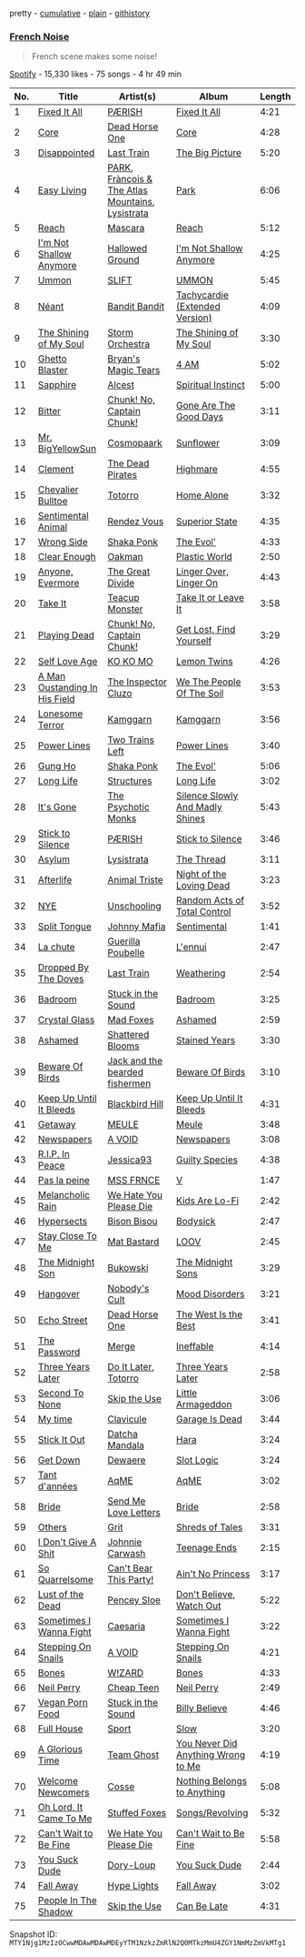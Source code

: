 pretty - [cumulative](/playlists/cumulative/37i9dQZF1DXcUF9GRO45to.md) - [plain](/playlists/plain/37i9dQZF1DXcUF9GRO45to) - [githistory](https://github.githistory.xyz/mackorone/spotify-playlist-archive/blob/main/playlists/plain/37i9dQZF1DXcUF9GRO45to)

### [French Noise](https://open.spotify.com/playlist/37i9dQZF1DXcUF9GRO45to)

> French scene makes some noise!

[Spotify](https://open.spotify.com/user/spotify) - 15,330 likes - 75 songs - 4 hr 49 min

| No. | Title | Artist(s) | Album | Length |
|---|---|---|---|---|
| 1 | [Fixed It All](https://open.spotify.com/track/19UtO7hBxFYhqYMqFePsjv) | [PÆRISH](https://open.spotify.com/artist/0waXk4SsKZBRCf7kiwi6uL) | [Fixed It All](https://open.spotify.com/album/5F9Aavpfp58NVEnDqtNU6W) | 4:21 |
| 2 | [Core](https://open.spotify.com/track/3KQFoQcHhnVwt8x8CFD7Td) | [Dead Horse One](https://open.spotify.com/artist/0CIGn7O0TtfeO2SNeD3rE7) | [Core](https://open.spotify.com/album/3PcIsTBU9umNzP1Ejz3s2g) | 4:28 |
| 3 | [Disappointed](https://open.spotify.com/track/5iEBZQZTvAAAJBFi4FwsRd) | [Last Train](https://open.spotify.com/artist/4S47feOS2ATuhc7Ao5ilfG) | [The Big Picture](https://open.spotify.com/album/0LTjFQ67GmORc4ttbXWOJu) | 5:20 |
| 4 | [Easy Living](https://open.spotify.com/track/4GW71Fj6Br2rH6ev9T8f1k) | [PARK](https://open.spotify.com/artist/5pMItVznpNhxltDYviTMsu), [Frànçois & The Atlas Mountains](https://open.spotify.com/artist/1mHTS3stAYCszPZ2PRa8QU), [Lysistrata](https://open.spotify.com/artist/04bDp8VBNHzbTdujiMUuCb) | [Park](https://open.spotify.com/album/5TlXmC4JTP9rrBvQV9O621) | 6:06 |
| 5 | [Reach](https://open.spotify.com/track/2t3c50Dgc0CvZmYOf40Yq2) | [Mascara](https://open.spotify.com/artist/1mmu7aIqCo989QSVk0lvHm) | [Reach](https://open.spotify.com/album/6VhainGyu98wzHYIzRvsf9) | 5:12 |
| 6 | [I'm Not Shallow Anymore](https://open.spotify.com/track/7lFoUyqzPBxIYd8ym94z9b) | [Hallowed Ground](https://open.spotify.com/artist/6YqFkQS9wiZXghL4aavRFh) | [I'm Not Shallow Anymore](https://open.spotify.com/album/62DebgPW62MyV7uLxjzBuf) | 4:25 |
| 7 | [Ummon](https://open.spotify.com/track/0PL7AWHsbdfccrnhGZb5ix) | [SLIFT](https://open.spotify.com/artist/0x9HCT7ZZlOEfLSVCDi5SO) | [UMMON](https://open.spotify.com/album/0mDB0OdwVTHh6cb70Fcdxq) | 5:45 |
| 8 | [Néant](https://open.spotify.com/track/5YHPFzrnaP31PXYCirRS0y) | [Bandit Bandit](https://open.spotify.com/artist/0A1HmlpMHsKQXyXkwoS26h) | [Tachycardie \(Extended Version\)](https://open.spotify.com/album/1J71QndbwpN6jpzgjzki7D) | 4:09 |
| 9 | [The Shining of My Soul](https://open.spotify.com/track/6smtkTLehhZSseuFldnIRI) | [Storm Orchestra](https://open.spotify.com/artist/5Zl04O5XJOu7kGrAosCPfR) | [The Shining of My Soul](https://open.spotify.com/album/2S8lZl5Y49kMG4UiXpdhvn) | 3:30 |
| 10 | [Ghetto Blaster](https://open.spotify.com/track/4ZTGfdpt0uJCXPogKP74fK) | [Bryan's Magic Tears](https://open.spotify.com/artist/4HgpwARKKErmILpXm5YcST) | [4 AM](https://open.spotify.com/album/5y7cA3fKM9W47MIfAdG2Uq) | 5:02 |
| 11 | [Sapphire](https://open.spotify.com/track/5DFnmcshyxsonqTvanqZPY) | [Alcest](https://open.spotify.com/artist/0d5ZwMtCer8dQdOPAgWhe7) | [Spiritual Instinct](https://open.spotify.com/album/6o13o3tlmwPYFnlIrVoRhh) | 5:00 |
| 12 | [Bitter](https://open.spotify.com/track/0pUNyIK9UsvFpXHbJ6gunK) | [Chunk! No, Captain Chunk!](https://open.spotify.com/artist/03jrbNTeSKP9m161juhm0h) | [Gone Are The Good Days](https://open.spotify.com/album/7G984XgKrRusVBpuwtLbO2) | 3:11 |
| 13 | [Mr\. BigYellowSun](https://open.spotify.com/track/27YpSQcKYFC2BDKXPba4D7) | [Cosmopaark](https://open.spotify.com/artist/29ArX70lbbZc2CfnbAAy5L) | [Sunflower](https://open.spotify.com/album/7yaDbs8UuwGoYqzgmGt3lu) | 3:09 |
| 14 | [Clement](https://open.spotify.com/track/0gZledHxMOU9mcsVeW9NmF) | [The Dead Pirates](https://open.spotify.com/artist/64bheP4lw6MvGJBNFKtPgx) | [Highmare](https://open.spotify.com/album/5rRaCgk5xWmQ6OCZPO6kku) | 4:55 |
| 15 | [Chevalier Bulltoe](https://open.spotify.com/track/6SBxee2sZTBLCfNZYz0lww) | [Totorro](https://open.spotify.com/artist/470SGea4tIbGLTpKcYJfLx) | [Home Alone](https://open.spotify.com/album/4InJztZgp2sTfqULyMZE1U) | 3:32 |
| 16 | [Sentimental Animal](https://open.spotify.com/track/7DwjBCEf4SjGzy8Bgaz3EX) | [Rendez Vous](https://open.spotify.com/artist/4a118edzJsiImCyPCZk6mY) | [Superior State](https://open.spotify.com/album/0GYH4HMvMgmsRCqN224mO8) | 4:35 |
| 17 | [Wrong Side](https://open.spotify.com/track/2CsOL9FYV76uI055yruZP3) | [Shaka Ponk](https://open.spotify.com/artist/0VJIBKdqJygrupAxpSTk7q) | [The Evol'](https://open.spotify.com/album/7nF02J94or6lPZirx6MxE4) | 4:33 |
| 18 | [Clear Enough](https://open.spotify.com/track/0iqbvLUoANlhXizwGUKWHJ) | [Oakman](https://open.spotify.com/artist/2OooYq9h9rL9kUM2hRrKwW) | [Plastic World](https://open.spotify.com/album/4SxMaBkSKYysgd0JM1tewe) | 2:50 |
| 19 | [Anyone, Evermore](https://open.spotify.com/track/6binrNkX9MO9nyFNt2pH1n) | [The Great Divide](https://open.spotify.com/artist/1KDvR3odlKqAOjqT2Rp3Dn) | [Linger Over, Linger On](https://open.spotify.com/album/6TKDj8xVjtCy1ZUyUgSoLX) | 4:43 |
| 20 | [Take It](https://open.spotify.com/track/2gUDcRODF4dwwC6vi90ypV) | [Teacup Monster](https://open.spotify.com/artist/4Fqq8tVhE1sYO3MxyZL7sW) | [Take It or Leave It](https://open.spotify.com/album/2RHjDtMCXgIFnh1KyoWYpR) | 3:58 |
| 21 | [Playing Dead](https://open.spotify.com/track/4KuwjTOfniivWFKJz3p1yW) | [Chunk! No, Captain Chunk!](https://open.spotify.com/artist/03jrbNTeSKP9m161juhm0h) | [Get Lost, Find Yourself](https://open.spotify.com/album/5jAkJlpRcL7CGmBcApdNjW) | 3:29 |
| 22 | [Self Love Age](https://open.spotify.com/track/7eteiaoID1a0mzNHOIHpnR) | [KO KO MO](https://open.spotify.com/artist/37njHbDvYnaoRWbRwVTdaZ) | [Lemon Twins](https://open.spotify.com/album/5vkFCpD1Jb7SMDIDv1xeCK) | 4:26 |
| 23 | [A Man Oustanding In His Field](https://open.spotify.com/track/75uFD148aefBQ3qrdwWn5i) | [The Inspector Cluzo](https://open.spotify.com/artist/5yxIIqWx8F0NfkXpyycTxg) | [We The People Of The Soil](https://open.spotify.com/album/4dF2btv546wMUc49Tkh7RR) | 3:53 |
| 24 | [Lonesome Terror](https://open.spotify.com/track/1skBkyve9Nky67eYhtVUkS) | [Kamggarn](https://open.spotify.com/artist/6e3939Z4hNCDfAqYK6pYM2) | [Kamggarn](https://open.spotify.com/album/0EpGsx16qSKNr3IDeYhmTc) | 3:56 |
| 25 | [Power Lines](https://open.spotify.com/track/1oHDykzsljPnHszthIcZb5) | [Two Trains Left](https://open.spotify.com/artist/3CKpFibQUpWRorEYFxLNJn) | [Power Lines](https://open.spotify.com/album/1mIwSpOUpBdWloZoz96MTS) | 3:40 |
| 26 | [Gung Ho](https://open.spotify.com/track/2poNoMk0YyxePxeJidM4Jf) | [Shaka Ponk](https://open.spotify.com/artist/0VJIBKdqJygrupAxpSTk7q) | [The Evol'](https://open.spotify.com/album/7nF02J94or6lPZirx6MxE4) | 5:06 |
| 27 | [Long Life](https://open.spotify.com/track/2N2A6MMehPqIQ6w7keCUDc) | [Structures](https://open.spotify.com/artist/4uAJ9vbmemltkuu0D3gBHQ) | [Long Life](https://open.spotify.com/album/54xgrAyNTiSiVPXydgJPoF) | 3:02 |
| 28 | [It's Gone](https://open.spotify.com/track/26cUvSqatbmZQ4hlp75E4M) | [The Psychotic Monks](https://open.spotify.com/artist/7GB1a2GjXTCbTtdSv3NTPy) | [Silence Slowly And Madly Shines](https://open.spotify.com/album/6z5nHHrbow0HdyZLcBqWfA) | 5:43 |
| 29 | [Stick to Silence](https://open.spotify.com/track/0a0tGgTGDmo2ChpB7IWTbc) | [PÆRISH](https://open.spotify.com/artist/0waXk4SsKZBRCf7kiwi6uL) | [Stick to Silence](https://open.spotify.com/album/0yAfmA16uaH56VfgXuhjuu) | 3:46 |
| 30 | [Asylum](https://open.spotify.com/track/65s5gtYGSoF2BcbQ6oPuCy) | [Lysistrata](https://open.spotify.com/artist/04bDp8VBNHzbTdujiMUuCb) | [The Thread](https://open.spotify.com/album/3F5nmrHMSyFjEkATZQO7cz) | 3:11 |
| 31 | [Afterlife](https://open.spotify.com/track/6x6pZm52ipZTVIM99Jwb1k) | [Animal Triste](https://open.spotify.com/artist/4w7FwiYOd9cJQ7Pr5o31Eh) | [Night of the Loving Dead](https://open.spotify.com/album/7MgObAh6503Kapx3g6fYDh) | 3:23 |
| 32 | [NYE](https://open.spotify.com/track/1u0Lca6WIqx964isUAYwMY) | [Unschooling](https://open.spotify.com/artist/4kIdiDjOJs6U8AAvBhecWs) | [Random Acts of Total Control](https://open.spotify.com/album/3o9F7xpJIGc5uv3gzXtd8C) | 3:52 |
| 33 | [Split Tongue](https://open.spotify.com/track/4AJWyrvgYnwXJVnCUrBEYe) | [Johnny Mafia](https://open.spotify.com/artist/7iM6UV8wXD4l2bS2QxdOPY) | [Sentimental](https://open.spotify.com/album/4vT2Fz8FEQMrKfuBoykbNO) | 1:41 |
| 34 | [La chute](https://open.spotify.com/track/7cjNhFw9RwiXYRJ5Gm3ycD) | [Guerilla Poubelle](https://open.spotify.com/artist/28EqKeX9NMNRu7OC0jKHnF) | [L'ennui](https://open.spotify.com/album/7JRqbUYfxIpVYwyXIbqB7N) | 2:47 |
| 35 | [Dropped By The Doves](https://open.spotify.com/track/3s8O2RnVyxDmm4zHELriYj) | [Last Train](https://open.spotify.com/artist/4S47feOS2ATuhc7Ao5ilfG) | [Weathering](https://open.spotify.com/album/4fRujS6zU3icVHKbTZMbGn) | 2:54 |
| 36 | [Badroom](https://open.spotify.com/track/3F0NHuzzFsv1JVQjvTibj1) | [Stuck in the Sound](https://open.spotify.com/artist/5sTzirFL1wjNa3GuSiUHsy) | [Badroom](https://open.spotify.com/album/1kpgGMobD4sNTy2KGGlVDd) | 3:25 |
| 37 | [Crystal Glass](https://open.spotify.com/track/6g6kaanB0CkHwZVizWUaGj) | [Mad Foxes](https://open.spotify.com/artist/0DNV4wMtnm1dZG7VLwdjCC) | [Ashamed](https://open.spotify.com/album/2AVURS4qCdrIZkqriAelGo) | 2:59 |
| 38 | [Ashamed](https://open.spotify.com/track/0h0qjnCRWqkfdml8a6BSgp) | [Shattered Blooms](https://open.spotify.com/artist/2pYANbParcwp5HMM8GsK4w) | [Stained Years](https://open.spotify.com/album/3RjxgmzXhn8NxVLfR3btBQ) | 3:30 |
| 39 | [Beware Of Birds](https://open.spotify.com/track/1IOz13EgqA22jojuSD4QAb) | [Jack and the bearded fishermen](https://open.spotify.com/artist/3dA2NIoEt8X4q0KU4QycgJ) | [Beware Of Birds](https://open.spotify.com/album/4KmuhLn1p7YYbWlltDuI4Z) | 3:10 |
| 40 | [Keep Up Until It Bleeds](https://open.spotify.com/track/7FMF5tM8SyGbw7o6pCOKYZ) | [Blackbird Hill](https://open.spotify.com/artist/49Ypkl4ltiWhxXcLILO8W1) | [Keep Up Until It Bleeds](https://open.spotify.com/album/4wyMHDo55NpyDa14Bc5S4c) | 4:31 |
| 41 | [Getaway](https://open.spotify.com/track/5bsYpjfPaItASe2rB5nWIO) | [MEULE](https://open.spotify.com/artist/59z07g6lIQcpb04hzDHN7H) | [Meule](https://open.spotify.com/album/1lkZB1dQUOG37b9lNAxvHo) | 3:48 |
| 42 | [Newspapers](https://open.spotify.com/track/0T6LqY3Cgi6xleNezgWgUE) | [A VOID](https://open.spotify.com/artist/3ha9mtXhb0Ia40lnrU2cOI) | [Newspapers](https://open.spotify.com/album/6f7SIfP6rVwLqEGQ3z1hBl) | 3:08 |
| 43 | [R.I.P\. In Peace](https://open.spotify.com/track/063hy7znMfqVNklWm2bCWi) | [Jessica93](https://open.spotify.com/artist/33MTYrs2tNhqp6WlpWGfPg) | [Guilty Species](https://open.spotify.com/album/3Dm0UMOKdtBKymE62q1Iau) | 4:38 |
| 44 | [Pas la peine](https://open.spotify.com/track/71t2WYBSLCx3fHYDK8qr1w) | [MSS FRNCE](https://open.spotify.com/artist/5udREH1WTD1lhBsTRdKAfO) | [V](https://open.spotify.com/album/6aazZ0tJt34n32dgPitbum) | 1:47 |
| 45 | [Melancholic Rain](https://open.spotify.com/track/25A9I9SrAJ4uPeGO7lsN34) | [We Hate You Please Die](https://open.spotify.com/artist/6Ts5nm6bMuPIqKy1fZRE8l) | [Kids Are Lo\-Fi](https://open.spotify.com/album/53IId7k0xkfOCTwsCF8lJY) | 2:42 |
| 46 | [Hypersects](https://open.spotify.com/track/1uyeiZXzeP2uDViqIDHoMl) | [Bison Bisou](https://open.spotify.com/artist/5WMurQLtfM6V3t7Gbh1ix1) | [Bodysick](https://open.spotify.com/album/1Cx9PXN9WJIJEge4JXHknM) | 2:47 |
| 47 | [Stay Close To Me](https://open.spotify.com/track/58pV7RsaDG3rj2K3US9vJb) | [Mat Bastard](https://open.spotify.com/artist/3g6cGlqNvWcTGwvse4VQVB) | [LOOV](https://open.spotify.com/album/56ycgKlSswpmfEHsAcOjd8) | 2:45 |
| 48 | [The Midnight Son](https://open.spotify.com/track/5Eb1TzFxX0FvubRiy05E3j) | [Bukowski](https://open.spotify.com/artist/1CIApew7akAk8PyrxByyja) | [The Midnight Sons](https://open.spotify.com/album/2SKGHcRMMF5TiZzn68jARQ) | 3:29 |
| 49 | [Hangover](https://open.spotify.com/track/3DbgF86SyidgINXtIx1qnV) | [Nobody's Cult](https://open.spotify.com/artist/2u9TRDPmCOUfSsP0WTFp7R) | [Mood Disorders](https://open.spotify.com/album/0ckv05nXDPG8LxuvCr0mmt) | 3:21 |
| 50 | [Echo Street](https://open.spotify.com/track/7yUuvqh6jUnCiZpk9QUf2x) | [Dead Horse One](https://open.spotify.com/artist/0CIGn7O0TtfeO2SNeD3rE7) | [The West Is the Best](https://open.spotify.com/album/0VCp3ltRTuGJAfZfikMkDA) | 3:41 |
| 51 | [The Password](https://open.spotify.com/track/5lXrakjlZisavgHGQlBEGx) | [Merge](https://open.spotify.com/artist/017WuxWgOk7J8gVQCIaZ9m) | [Ineffable](https://open.spotify.com/album/5ffY3OhPNukgdhw6n13tXz) | 4:14 |
| 52 | [Three Years Later](https://open.spotify.com/track/5uLNjGZb5uJzRx3iTYr4Z2) | [Do It Later](https://open.spotify.com/artist/4ghzsBC2zItzqKvULx6CGF), [Totorro](https://open.spotify.com/artist/470SGea4tIbGLTpKcYJfLx) | [Three Years Later](https://open.spotify.com/album/4u8IttkEAoD3FEQPZgKGQ7) | 2:58 |
| 53 | [Second To None](https://open.spotify.com/track/1MCIbFw68FQAqyaiV246ai) | [Skip the Use](https://open.spotify.com/artist/6UWiE4V9p2HK4C74A0CGKB) | [Little Armageddon](https://open.spotify.com/album/4aGp0loKrV89iJdJoksnYN) | 3:06 |
| 54 | [My time](https://open.spotify.com/track/3jRvGaPzOAK9UVFLRjs9wG) | [Clavicule](https://open.spotify.com/artist/3MyvhIeNVItWCpXSwm6pLI) | [Garage Is Dead](https://open.spotify.com/album/5aHRyWY4RRq04Bx1cLgbjH) | 3:44 |
| 55 | [Stick It Out](https://open.spotify.com/track/3LglMEtGTUFhAPTxa5ewwa) | [Datcha Mandala](https://open.spotify.com/artist/6HGIo68pNJojy4jcz9uE88) | [Hara](https://open.spotify.com/album/23RMgtP4v1gGTXnANwQCPU) | 3:24 |
| 56 | [Get Down](https://open.spotify.com/track/7EYX172yTq0YMvhAqe0RTP) | [Dewaere](https://open.spotify.com/artist/2FIwxqF6IF8jSI3J79miOF) | [Slot Logic](https://open.spotify.com/album/2eiBZAV4PXCHiIgUsS4K8W) | 3:24 |
| 57 | [Tant d'années](https://open.spotify.com/track/2gFOW2xLk0Cr4CPg3rHBWk) | [AqME](https://open.spotify.com/artist/37P7yznrsIGSfuGOzmmt26) | [AqME](https://open.spotify.com/album/2oXGlPpaj8pwFGL2SpnVUF) | 3:02 |
| 58 | [Bride](https://open.spotify.com/track/4oFtvipwinqXjVrJpEuYCG) | [Send Me Love Letters](https://open.spotify.com/artist/5RiWMf3FdQCkeAbwZXNcVk) | [Bride](https://open.spotify.com/album/2vxiT1e0xm36rYyn3EwvVj) | 2:58 |
| 59 | [Others](https://open.spotify.com/track/109wpUkiX8IcWR8WTPV7cp) | [Grit](https://open.spotify.com/artist/7MqjgK85RJWzT4IS6gkCVJ) | [Shreds of Tales](https://open.spotify.com/album/2o7lvEpqFRNvXtfqLtyufl) | 3:31 |
| 60 | [I Don't Give A Shit](https://open.spotify.com/track/6ZZ8iAhLsaHncTdniCOcex) | [Johnnie Carwash](https://open.spotify.com/artist/6QrdWAI9FMyVqBIKcecUD0) | [Teenage Ends](https://open.spotify.com/album/6fXiSACVJOeI0Gevc1nIBt) | 2:15 |
| 61 | [So Quarrelsome](https://open.spotify.com/track/5Z9zNP3QnZUZNvakIDKTbP) | [Can't Bear This Party!](https://open.spotify.com/artist/44aEYDMMKlw3aUhxXmRg1f) | [Ain't No Princess](https://open.spotify.com/album/34dXeWYkadymUqJYIWuwYh) | 3:17 |
| 62 | [Lust of the Dead](https://open.spotify.com/track/2b1KKMDFJ4dnMyg5G9Zz5Y) | [Pencey Sloe](https://open.spotify.com/artist/6LZ5lMO2burFwjCctFW6tn) | [Don't Believe, Watch Out](https://open.spotify.com/album/1zK3Na9JwlTeuhOyNGIkyV) | 5:22 |
| 63 | [Sometimes I Wanna Fight](https://open.spotify.com/track/55u6h5OS21Z7Zm0saxjpt4) | [Caesaria](https://open.spotify.com/artist/3GWHmhaBl7Lx4hygni7di3) | [Sometimes I Wanna Fight](https://open.spotify.com/album/1Mw2YPYz9Ed4TzjFo0pgSG) | 3:22 |
| 64 | [Stepping On Snails](https://open.spotify.com/track/7ogd6ybezUKwYxeLWb2nvB) | [A VOID](https://open.spotify.com/artist/3ha9mtXhb0Ia40lnrU2cOI) | [Stepping On Snails](https://open.spotify.com/album/44swoQuSZ9KEMCUrVld286) | 4:21 |
| 65 | [Bones](https://open.spotify.com/track/5WGOH3L6yKhHjXyCjgBYog) | [W!ZARD](https://open.spotify.com/artist/3E7Z5zzigflRAScfu3gigd) | [Bones](https://open.spotify.com/album/4XH9ajEoLAF572D1UseFG3) | 4:33 |
| 66 | [Neil Perry](https://open.spotify.com/track/4pdUfdZIwUVRFCl5k9Eiyl) | [Cheap Teen](https://open.spotify.com/artist/0X6Rbb4fyZbLfdz3oNhnOX) | [Neil Perry](https://open.spotify.com/album/6fXYtRQI3s2u6ne7q6jJTX) | 2:49 |
| 67 | [Vegan Porn Food](https://open.spotify.com/track/5Q7WoXFIG0X0jEcR4BKAQU) | [Stuck in the Sound](https://open.spotify.com/artist/5sTzirFL1wjNa3GuSiUHsy) | [Billy Believe](https://open.spotify.com/album/2TucJEKDdHS6doCvqeWmvR) | 4:46 |
| 68 | [Full House](https://open.spotify.com/track/1BkdBZBqMvDlyZjbxJ0RYO) | [Sport](https://open.spotify.com/artist/5kKhcEMSytHUQK1KOHfYxx) | [Slow](https://open.spotify.com/album/2GtKStxZmmULokdaAkKwmG) | 3:20 |
| 69 | [A Glorious Time](https://open.spotify.com/track/7DzUVGhT9MRSyjMU1Rkfwh) | [Team Ghost](https://open.spotify.com/artist/6BXXt6yD472LkV5F8LxeBW) | [You Never Did Anything Wrong to Me](https://open.spotify.com/album/3gjzvEMzw42tasgAH0rxuT) | 4:19 |
| 70 | [Welcome Newcomers](https://open.spotify.com/track/0yPdYvRz6qTo0oI6CFJwDj) | [Cosse](https://open.spotify.com/artist/2sGoKWmM956fjU3X8N5VxH) | [Nothing Belongs to Anything](https://open.spotify.com/album/1hCtl92M5FJH8zmgRT1fN3) | 5:08 |
| 71 | [Oh Lord, It Came To Me](https://open.spotify.com/track/2NtcpNBDXeuEwpc9QOVfq9) | [Stuffed Foxes](https://open.spotify.com/artist/61NXk42F56GdSy01BwNB06) | [Songs/Revolving](https://open.spotify.com/album/71QcqCUQr7EusqTXKhnZVy) | 5:32 |
| 72 | [Can't Wait to Be Fine](https://open.spotify.com/track/3ceHHdlzB4tgJXCviVKTBc) | [We Hate You Please Die](https://open.spotify.com/artist/6Ts5nm6bMuPIqKy1fZRE8l) | [Can't Wait to Be Fine](https://open.spotify.com/album/2MSwOyJWgQm0gnb4ofdNzD) | 5:58 |
| 73 | [You Suck Dude](https://open.spotify.com/track/4QpTAGLsHj7iXT2VlRwc5R) | [Dory\-Loup](https://open.spotify.com/artist/7hlVD6C022u1z25lu7abd2) | [You Suck Dude](https://open.spotify.com/album/47qPZfTscKx7zKxWC2aSpG) | 2:44 |
| 74 | [Fall Away](https://open.spotify.com/track/1CEZOLVOKSAQIxbTDT4g8m) | [Hype Lights](https://open.spotify.com/artist/2npU68D7kt0LE5zdDZYFJo) | [Fall Away](https://open.spotify.com/album/5WbqS655AbA289SoaS4x7Q) | 3:02 |
| 75 | [People In The Shadow](https://open.spotify.com/track/23IOlyuOIfugicmFf6yfNf) | [Skip the Use](https://open.spotify.com/artist/6UWiE4V9p2HK4C74A0CGKB) | [Can Be Late](https://open.spotify.com/album/0b4jmkqHnglDe9FUvsuGIW) | 4:31 |

Snapshot ID: `MTY1Njg1MzIzOCwwMDAwMDAwMDEyYTM1NzkzZmRlN2Q0MTkzMmU4ZGY1NmMzZmVkMTg1`
